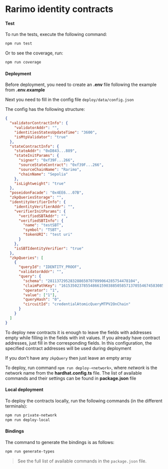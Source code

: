 # Rarimo identity contracts

#### Test

To run the tests, execute the following command:

```bash
npm run test
```

Or to see the coverage, run:

```bash
npm run coverage
```

#### Deployment

Before deployment, you need to create an **.env** file following the example from **.env.example**

Next you need to fill in the config file `deploy/data/config.json`

The config has the following structure:

```json
{
  "validatorContractInfo": {
    "validatorAddr": "",
    "identitiesStatesUpdateTime": "3600",
    "isMtpValidator": "true"
  },
  "stateContractInfo": {
    "stateAddr": "0xD843...889",
    "stateInitParams": {
      "signer": "0xf39F...266",
      "sourceStateContract": "0xf39F...266",
      "sourceChainName": "Rarimo",
      "chainName": "Sepolia"
    },
    "isLightweight": "true"
  },
  "poseidonFacade": "0x4EE6...07B",
  "zkpQueriesStorage": "",
  "identityVerifierInfo": {
    "identityVerifierAddr": "",
    "verifierInitParams": {
      "verifiedSBTAddr": "",
      "verifiedSBTInfo": {
        "name": "testSBT",
        "symbol": "TSBT",
        "tokenURI": "test uri"
      }
    },
    "isSBTIdentityVerifier": "true"
  },
  "zkpQueries": [
    {
      "queryId": "IDENTITY_PROOF",
      "validatorAddr": "",
      "query": {
        "schema": "281137295283288650707099064285754478104",
        "claimPathKey": "16153502378554866159038850585713705546745830858436223350513476757548188765156",
        "operator": "1",
        "value": ["1"],
        "queryHash": "0",
        "circuitId": "credentialAtomicQueryMTPV2OnChain"
      }
    }
  ]
}
```

To deploy new contracts it is enough to leave the fields with addresses empty while filling in the fields with init values.
If you already have contract addresses, just fill in the corresponding fields. In this configuration, the specified contract addresses will be used during deployment

If you don't have any `zkpQuery` then just leave an empty array

To deploy, run command `npm run deploy-<network>`, where *network* is the network name from the **hardhat.config.ts** file. The list of available commands and their settings can be found in **package.json** file

#### Local deployment

To deploy the contracts locally, run the following commands (in the different terminals):

```bash
npm run private-network
npm run deploy-local
```

#### Bindings

The command to generate the bindings is as follows:

```bash
npm run generate-types
```

> See the full list of available commands in the `package.json` file.
